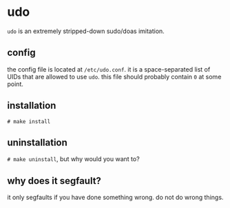 # udo

`udo` is an extremely stripped-down sudo/doas imitation.

## config

the config file is located at `/etc/udo.conf`. it is a space-separated list of UIDs that are allowed to use `udo`. this file should probably contain `0` at some point.

## installation

`# make install`

## uninstallation

`# make uninstall`, but why would you want to?

## why does it segfault?

it only segfaults if you have done something wrong. do not do wrong things.
